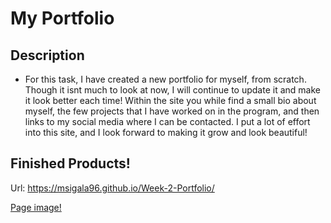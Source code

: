# My Portfolio

## Description
- For this task, I have created a new portfolio for myself, from scratch. Though it isnt much to look at now, I will continue to update it and make it look better each time! Within the site you while find a small bio about myself, the few projects that I have worked on in the program, and then links to my social media where I can be contacted.
I put a lot of effort into this site, and I look forward to making it grow and look beautiful!

## Finished Products!
Url:  https://msigala96.github.io/Week-2-Portfolio/

[Page image!](Assets/Images/_C__Users_Michael_bootcamp_Week-2_index.html.png)